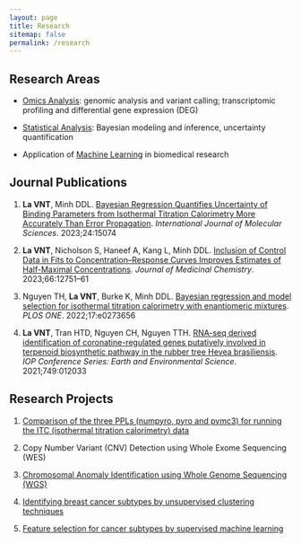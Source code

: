 ```yaml
---
layout: page
title: Research
sitemap: false
permalink: /research
---
```



## Research Areas

- [Omics Analysis](https://vanngocthuyla.github.io/omics): genomic analysis and variant calling; transcriptomic profiling and differential gene expression (DEG)

- [Statistical Analysis](https://vanngocthuyla.github.io/modeling): Bayesian modeling and inference, uncertainty quantification

- Application of [Machine Learning](https://vanngocthuyla.github.io/machine_learning) in biomedical research

## Journal Publications

1) **La VNT**, Minh DDL. [Bayesian Regression Quantifies Uncertainty of Binding Parameters from Isothermal Titration
Calorimetry More Accurately Than Error Propagation](https://www.mdpi.com/1422-0067/24/20/15074). _International Journal of Molecular Sciences_. 2023;24:15074

2) **La VNT**, Nicholson S, Haneef A, Kang L, Minh DDL. [Inclusion of Control Data in Fits to Concentration–Response Curves
Improves Estimates of Half-Maximal Concentrations](https://pubs.acs.org/doi/10.1021/acs.jmedchem.3c00107). _Journal of Medicinal Chemistry_. 2023;66:12751–61

3) Nguyen TH, **La VNT**, Burke K, Minh DDL. [Bayesian regression and model selection for isothermal titration calorimetry
with enantiomeric mixtures](https://journals.plos.org/plosone/article?id=10.1371/journal.pone.0273656). _PLOS ONE_. 2022;17:e0273656

4) **La VNT**, Tran HTD, Nguyen CH, Nguyen TTH. [RNA-seq derived identification of coronatine-regulated genes putatively
involved in terpenoid biosynthetic pathway in the rubber tree Hevea brasiliensis](https://iopscience.iop.org/article/10.1088/1755-1315/749/1/012033). _IOP Conference Series: Earth and Environmental Science_. 2021;749:012033

## Research Projects

1) [Comparison of the three PPLs (numpyro, pyro and pymc3) for running the ITC (isothermal titration calorimetry) data](https://vanngocthuyla.github.io/posts/modeling/bitc-PPL-benchmark/)

2) Copy Number Variant (CNV) Detection using Whole Exome Sequencing (WES)

3) [Chromosomal Anomaly Identification using Whole Genome Sequencing (WGS)](https://vanngocthuyla.github.io/posts/omics/NIPT/)

4) [Identifying breast cancer subtypes by unsupervised clustering techniques](https://vanngocthuyla.github.io/posts/ML/unsupervised/)

5) [Feature selection for cancer subtypes by supervised machine learning](https://vanngocthuyla.github.io/posts/ML/supervised/)
